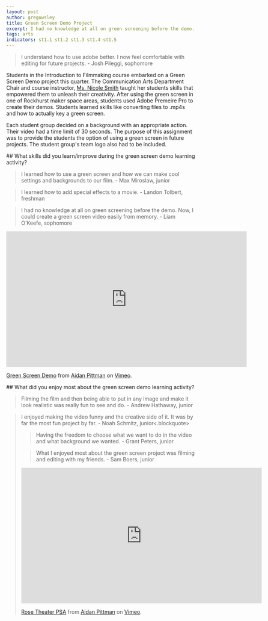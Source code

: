 ```yaml
---
layout: post
author: gregowsley
title: Green Screen Demo Project
excerpt: I had no knowledge at all on green screening before the demo. Now, I could create a green screen video easily from memory. - Rockhurst High School sophomore, Liam O'Keefe
tags: arts
indicators: st1.1 st1.2 st1.3 st1.4 st1.5 
---
```


<blockquote>I understand how to use adobe better. I now feel comfortable with editing for future projects. - Josh Pileggi, sophomore </blockquote>

Students in the Introduction to Filmmaking course embarked on a Green Screen Demo project this quarter. The Communication Arts Department Chair and course instructor, [Ms. Nicole Smith](https://www.rockhursths.edu/curriculum-detail?fromId=275451&LevelNum=1736&DepartmentId=30082) taught her students skills that empowered them to unleash their creativity. After using the green screen in one of Rockhurst maker space areas, students used Adobe Premeire Pro to create their demos. Students learned skills like converting files to .mp4s and how to actually key a green screen.  

Each student group decided on a background with an appropriate action. Their video had a time limit of 30 seconds.  The purpose of this assignment was to provide the students the option of using a green screen in future projects.  The student group's team logo also had to be included.

<c>
## What skills did you learn/improve during the green screen demo learning activity?
</c>

<blockquote>I learned how to use a green screen and how we can make cool settings and backgrounds to our film.  - Max Miroslaw, junior</blockquote>

<blockquote>I learned how to add special effects to a movie. - Landon Tolbert, freshman</blockquote>

<blockquote>I had no knowledge at all on green screening before the demo. Now, I could create a green screen video easily from memory. - Liam O’Keefe, sophomore</blockquote>

<iframe src="https://player.vimeo.com/video/362629611" width="640" height="360" frameborder="0" allow="autoplay; fullscreen" allowfullscreen></iframe>
<p><a href="https://vimeo.com/362629611">Green Screen Demo</a> from <a href="https://vimeo.com/user102098481">Aidan Pittman</a> on <a href="https://vimeo.com">Vimeo</a>.</p>

<c>
## What did you enjoy most about the green screen demo learning activity?
</c>

<blockquote>Filming the film and then being able to put in any image and make it look realistic was really fun to see and do. - Andrew Hathaway, junior</blockquote>

<blockquote>I enjoyed making the video funny and the creative side of it. It was by far the most fun project by far. - Noah Schmitz, junior<.blockquote>

<blockquote>Having the freedom to choose what we want to do in the video and what background we wanted. - Grant Peters, junior</blockquote>

<blockquote>What I enjoyed most about the green screen project was filming and editing with my friends. - Sam Boers, junior</blockquote>

<iframe src="https://player.vimeo.com/video/364096052" width="640" height="360" frameborder="0" allow="autoplay; fullscreen" allowfullscreen></iframe>
<p><a href="https://vimeo.com/364096052">Rose Theater PSA</a> from <a href="https://vimeo.com/user102098481">Aidan Pittman</a> on <a href="https://vimeo.com">Vimeo</a>.</p>
